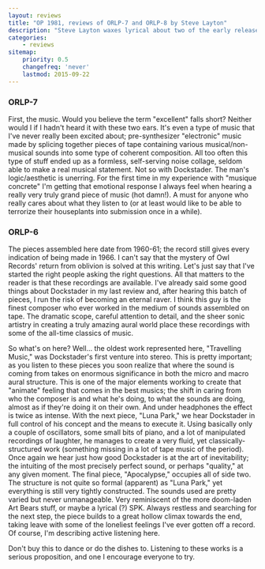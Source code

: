 ```yaml
---
layout: reviews
title: "OP 1981, reviews of ORLP-7 and ORLP-8 by Steve Layton"
description: "Steve Layton waxes lyrical about two of the early releases on Owl records "
categories:
    - reviews
sitemap:
    priority: 0.5
    changefreq: 'never'
    lastmod: 2015-09-22
---
```

### ORLP-7

First, the music. Would you believe the term "excellent" falls short? Neither would I if I hadn't heard it with these two ears. It's even a type of music that I've never really been excited about; pre-synthesizer "electronic" music made by splicing together pieces of tape containing various musical/non-musical sounds into some type of coherent composition. All too often this type of stuff ended up as a formless, self-serving noise collage, seldom able to make a real musical statement. Not so with Dockstader. The man's logic/aesthetic is unerring. For the first time in my experience with "musique concrete" I'm getting that emotional response I always feel when hearing a really very truly grand piece of music (hot damn!). A must for anyone who really cares about what they listen to (or at least would like to be able to terrorize their houseplants into submission once in a while).

### ORLP-6

The pieces assembled here date from 1960-61; the record still gives every indication of being made in 1966. I can't say that the mystery of Owl Records' return from oblivion is solved at this writing. Let's just say that I've started the right people asking the right questions. All that matters to the reader is that these recordings are available. I've already said some good things about Dockstader in my last review and, after hearing this batch of pieces, I run the risk of becoming an eternal raver. I think this guy is the finest composer who ever worked in the medium of sounds assembled on tape. The dramatic scope, careful attention to detail, and the sheer sonic artistry in creating a truly amazing aural world place these recordings with some of the all-time classics of music.

So what's on here? Well... the oldest work represented here, "Travelling Music," was Dockstader's first venture into stereo. This is pretty important; as you listen to these pieces you soon realize that where the sound is coming from takes on enormous significance in both the micro and macro aural structure. This is one of the major elements working to create that "animate" feeling that comes in the best musics; the shift in caring from who the composer is and what he's doing, to what the sounds are doing, almost as if they're doing it on their own. And under headphones the effect is twice as intense. With the next piece, "Luna Park," we hear Dockstader in full control of his concept and the means to execute it. Using basically only a couple of oscillators, some small bits of piano, and a lot of manipulated recordings of laughter, he manages to create a very fluid, yet classically-structured work (something missing in a lot of tape music of the period). Once again we hear just how good Dockstader is at the art of inevitability; the intuiting of the most precisely perfect sound, or perhaps "quality," at any given moment. The final piece, "Apocalypse," occupies all of side two. The structure is not quite so formal (apparent) as "Luna Park," yet everything is still very tightly constructed. The sounds used are pretty varied but never unmanageable. Very reminiscent of the more doom-laden Art Bears stuff, or maybe a lyrical (?) SPK. Always restless and searching for the next step, the piece builds to a great hollow climax towards the end, taking leave with some of the loneliest feelings I've ever gotten off a record. Of course, I'm describing active listening here.

Don't buy this to dance or do the dishes to. Listening to these works is a serious proposition, and one I encourage everyone to try.

